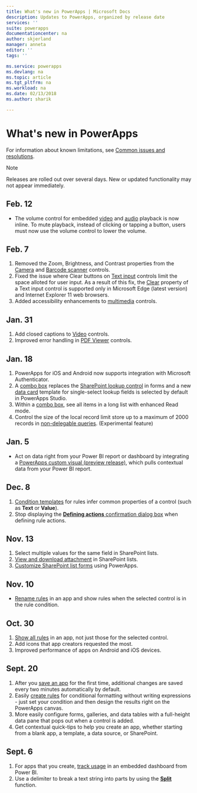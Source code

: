 ```yaml
---
title: What's new in PowerApps | Microsoft Docs
description: Updates to PowerApps, organized by release date
services: ''
suite: powerapps
documentationcenter: na
author: skjerland
manager: anneta
editor: ''
tags: ''

ms.service: powerapps
ms.devlang: na
ms.topic: article
ms.tgt_pltfrm: na
ms.workload: na
ms.date: 02/13/2018
ms.author: sharik

---
```

# What's new in PowerApps
For information about known limitations, see [Common issues and resolutions](common-issues-and-resolutions.md).

> [!NOTE]
> Releases are rolled out over several days. New or updated functionality may not appear immediately.

## Feb. 12
* The volume control for embedded [video](controls/control-audio-video.md) and [audio](controls/control-audio-video.md) playback is now inline. To mute playback, instead of clicking or tapping a button, users must now use the volume control to lower the volume.

## Feb. 7
1. Removed the Zoom, Brightness, and Contrast properties from the [Camera](controls/control-camera.md) and [Barcode scanner](controls/control-barcodescanner.md) controls.
2. Fixed the issue where Clear buttons on [Text input](controls/control-text-input.md) controls limit the space alloted for user input. As a result of this fix, the [Clear](controls/control-text-input.md#additional-properties) property of a Text input control is supported only in Microsoft Edge (latest version) and Internet Explorer 11 web browsers.
3. Added accessibility enhancements to [multimedia](add-images-pictures-audio-video.md) controls.

## Jan. 31
1. Add closed captions to [Video](controls/control-audio-video.md) controls.
2. Improved error handling in [PDF Viewer](controls/control-pdf-viewer.md) controls.

## Jan. 18
1. PowerApps for iOS and Android now supports integration with Microsoft Authenticator.
2. A [combo box](controls/control-combo-box.md) replaces the [SharePoint lookup control](sharepoint-lookup-fields.md) in forms and a new [data card](working-with-cards.md) template for single-select lookup fields is selected by default in PowerApps Studio.
3. Within a [combo box](controls/control-combo-box.md), see all items in a long list with enhanced Read mode.
4. Control the size of the local record limit store up to a maximum of 2000 records in [non-delegable queries](delegation-overview.md#non-delegable-limits). (Experimental feature)

## Jan. 5
* Act on data right from your Power BI report or dashboard by integrating a [PowerApps custom visual (preview release)](https://powerapps.microsoft.com/blog/powerbi-powerapps-visual/), which pulls contextual data from your Power BI report.

## Dec. 8
1. [Condition templates](working-with-rules.md) for rules infer common properties of a control (such as **Text** or **Value**).
2. Stop displaying the [**Defining actions** confirmation dialog box](working-with-rules.md) when defining rule actions.

## Nov. 13
1. Select multiple values for the same field in SharePoint lists.
2. [View and download attachment](controls/control-attachments.md) in SharePoint lists.
3. [Customize SharePoint list forms](customize-list-form.md) using PowerApps.

## Nov. 10
* [Rename rules](working-with-rules.md) in an app and show rules when the selected control is in the rule condition.

## Oct. 30
1. [Show all rules](working-with-rules.md) in an app, not just those for the selected control.
2. Add icons that app creators requested the most.
3. Improved performance of apps on Android and iOS devices.

## Sept. 20
1. After you [save an app](save-publish-app.md) for the first time, additional changes are saved every two minutes automatically by default.
2. Easily [create rules](working-with-rules.md) for conditional formatting without writing expressions - just set your condition and then design the results right on the PowerApps canvas.
3. More easily configure forms, galleries, and data tables with a full-height data pane that pops out when a control is added.
4. Get contextual quick-tips to help you create an app, whether starting from a blank app, a template, a data source, or SharePoint.

## Sept. 6
1. For apps that you create, [track usage](../administrator/app-analytics.md) in an embedded dashboard from Power BI.
2. Use a delimiter to break a text string into parts by using the **[Split](functions/function-split.md)** function.
